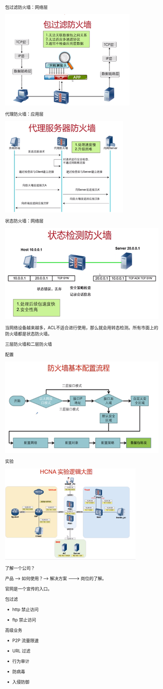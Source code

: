 包过滤防火墙：网络层

<img src="../images/dp/packet_fw.png" height="300px" />



代理防火墙：应用层

<img src="../images/dp/proxy_fw.png" height="300px" />



状态防火墙：网络层

<img src="../images/dp/status_fw.png" height="300px" />

当网络设备越来越多，ACL不适合进行使用，那么就会用转态检测。所有市面上的防火墙都是状态防火墙。





三层防火墙和二层防火墙





配置

<img src="../images/dp/fw_set.png" height="300px" />



实验

<img src="../images/dp/fw_lib1.png" height="300px" />









了解一个公司？

产品 --> 如何使用？--> 解决方案 ---> 岗位的了解。

官网是一个宣传的入口。







包过滤

- http 禁止访问

- ftp 禁止访问




高级业务

- P2P 流量限速

- URL 过滤

- 行为审计

- 防病毒

- 入侵防御








